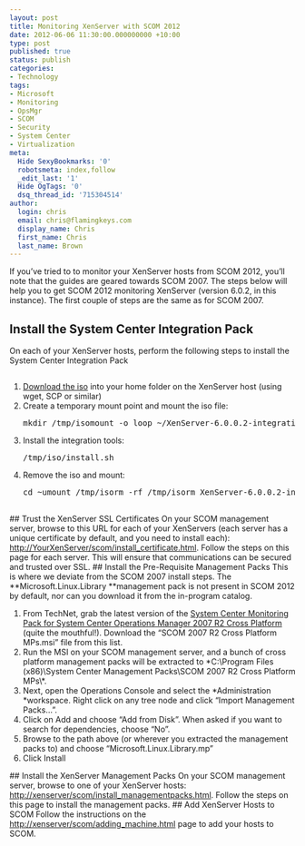 ```yaml
---
layout: post
title: Monitoring XenServer with SCOM 2012
date: 2012-06-06 11:30:00.000000000 +10:00
type: post
published: true
status: publish
categories:
- Technology
tags:
- Microsoft
- Monitoring
- OpsMgr
- SCOM
- Security
- System Center
- Virtualization
meta:
  Hide SexyBookmarks: '0'
  robotsmeta: index,follow
  _edit_last: '1'
  Hide OgTags: '0'
  dsq_thread_id: '715304514'
author:
  login: chris
  email: chris@flamingkeys.com
  display_name: Chris
  first_name: Chris
  last_name: Brown
---
```

If you’ve tried to to monitor your XenServer hosts from SCOM 2012, you’ll note that the guides are geared towards SCOM 2007. The steps below will help you to get SCOM 2012 monitoring XenServer (version 6.0.2, in this instance). The first couple of steps are the same as for SCOM 2007.
## Install the System Center Integration Pack
On each of your XenServer hosts, perform the following steps to install the System Center Integration Pack
<h2></h2>
<ol>
<li><a href="http://www.citrix.com/lang/English/lp/lp_2305185.asp" target="_blank">Download the iso</a> into your home folder on the XenServer host (using wget, SCP or similar)</li>
<li>Create a temporary mount point and mount the iso file:
<pre>mkdir /tmp/isomount -o loop ~/XenServer-6.0.0.2-integration-suite.iso /tmp/iso</pre>
</li>
<li>Install the integration tools:
<pre>/tmp/iso/install.sh</pre>
</li>
<li>Remove the iso and mount:
<pre>cd ~umount /tmp/isorm -rf /tmp/isorm XenServer-6.0.0.2-integration-suite.iso</pre>
</li>
</ol>
<h2></h2>
## Trust the XenServer SSL Certificates
On your SCOM management server, browse to this URL for each of your XenServers (each server has a unique certificate by default, and you need to install each): <a href="http://YourXenServer/scom/install_certificate.html">http://YourXenServer/scom/install_certificate.html</a>.
Follow the steps on this page for each server. This will ensure that communications can be secured and trusted over SSL.
## Install the Pre-Requisite Management Packs
This is where we deviate from the SCOM 2007 install steps. The **Microsoft.Linux.Library **management pack is not present in SCOM 2012 by default, nor can you download it from the in-program catalog.
<ol>
<li>From TechNet, grab the latest version of the <a href="http://www.microsoft.com/en-us/download/details.aspx?id=18891" target="_blank">System Center Monitoring Pack for System Center Operations Manager 2007 R2 Cross Platform</a> (quite the mouthful!). Download the “SCOM 2007 R2 Cross Platform MPs.msi” file from this list.</li>
<li>Run the MSI on your SCOM management server, and a bunch of cross platform management packs will be extracted to *C:\Program Files (x86)\System Center Management Packs\SCOM 2007 R2 Cross Platform MPs\*.</li>
<li>Next, open the Operations Console and select the *Administration *workspace. Right click on any tree node and click “Import Management Packs…”.</li>
<li>Click on Add and choose “Add from Disk”. When asked if you want to search for dependencies, choose “No”.</li>
<li>Browse to the path above (or wherever you extracted the management packs to) and choose “Microsoft.Linux.Library.mp”</li>
<li>Click Install</li>
</ol>
## Install the XenServer Management Packs
On your SCOM management server, browse to one of your XenServer hosts: <a href="http://xenserver/scom/install_managementpacks.html">http://xenserver/scom/install_managementpacks.html</a>. Follow the steps on this page to install the management packs.
## Add XenServer Hosts to SCOM
Follow the instructions on the <a href="http://xenserver/scom/adding_machine.html">http://xenserver/scom/adding_machine.html</a> page to add your hosts to SCOM.
